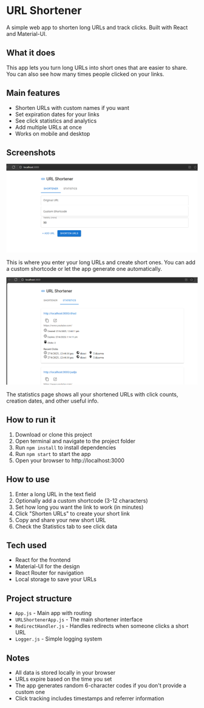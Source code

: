 # URL Shortener

A simple web app to shorten long URLs and track clicks. Built with React and Material-UI.

## What it does

This app lets you turn long URLs into short ones that are easier to share. You can also see how many times people clicked on your links.

## Main features

- Shorten URLs with custom names if you want
- Set expiration dates for your links
- See click statistics and analytics
- Add multiple URLs at once
- Works on mobile and desktop

## Screenshots

![Main interface for shortening URLs](Screenshot%202025-06-27%20124516.png)

This is where you enter your long URLs and create short ones. You can add a custom shortcode or let the app generate one automatically.

![Statistics page showing your shortened URLs](Screenshot%202025-06-27%20124527.png)

The statistics page shows all your shortened URLs with click counts, creation dates, and other useful info.

## How to run it

1. Download or clone this project
2. Open terminal and navigate to the project folder
3. Run `npm install` to install dependencies
4. Run `npm start` to start the app
5. Open your browser to http://localhost:3000

## How to use

1. Enter a long URL in the text field
2. Optionally add a custom shortcode (3-12 characters)
3. Set how long you want the link to work (in minutes)
4. Click "Shorten URLs" to create your short link
5. Copy and share your new short URL
6. Check the Statistics tab to see click data

## Tech used

- React for the frontend
- Material-UI for the design
- React Router for navigation
- Local storage to save your URLs

## Project structure

- `App.js` - Main app with routing
- `URLShortenerApp.js` - The main shortener interface
- `RedirectHandler.js` - Handles redirects when someone clicks a short URL
- `Logger.js` - Simple logging system

## Notes

- All data is stored locally in your browser
- URLs expire based on the time you set
- The app generates random 6-character codes if you don't provide a custom one
- Click tracking includes timestamps and referrer information
